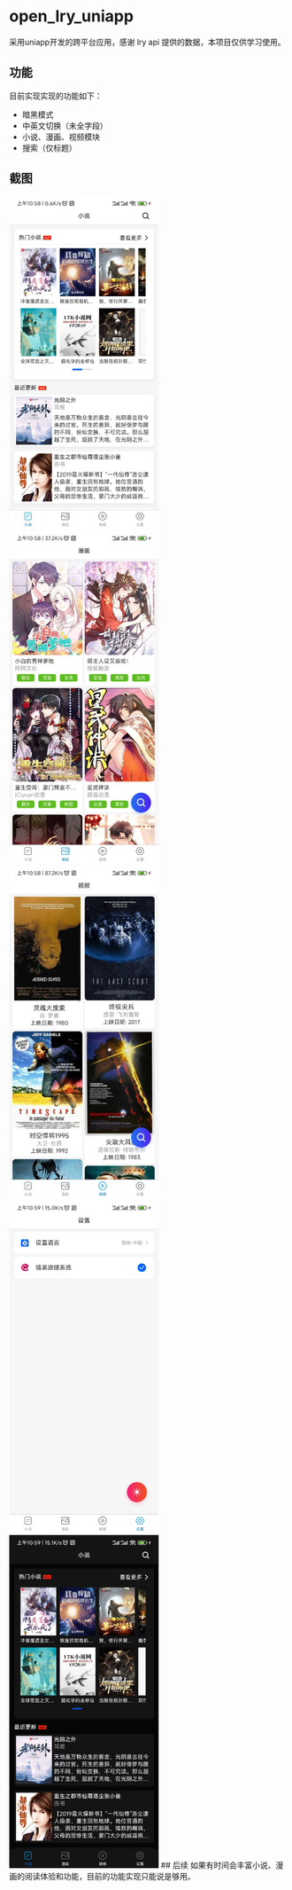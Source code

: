 # open_lry_uniapp
采用uniapp开发的跨平台应用，感谢 lry api 提供的数据，本项目仅供学习使用。
## 功能
目前实现实现的功能如下：
- 暗黑模式
- 中英文切换（未全字段）
- 小说、漫画、视频模块
- 搜索（仅标题）
## 截图
<img src="https://github.com/lloyd42/open_lry_uniapp/blob/main/src/static/fiction.jpg" alt="小说" style="width:270px;"/>
<img src="https://github.com/lloyd42/open_lry_uniapp/blob/main/src/static/comic.jpg" alt="漫画" style="width:270px;"/>
<img src="https://github.com/lloyd42/open_lry_uniapp/blob/main/src/static/video.jpg" alt="视频" style="width:270px;"/>
<img src="https://github.com/lloyd42/open_lry_uniapp/blob/main/src/static/setting.jpg" alt="设置" style="width:270px;"/>
<img src="https://github.com/lloyd42/open_lry_uniapp/blob/main/src/static/dark.jpg" alt="暗黑模式" style="width:270px;"/>
## 后续
如果有时间会丰富小说、漫画的阅读体验和功能，目前的功能实现只能说是够用。

